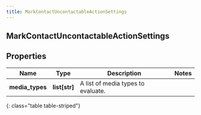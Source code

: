 ```yaml
---
title: MarkContactUncontactableActionSettings
---
```

## MarkContactUncontactableActionSettings

## Properties

|Name | Type | Description | Notes|
|------------ | ------------- | ------------- | -------------|
| **media_types** | **list[str]** | A list of media types to evaluate. | |
{: class="table table-striped"}


